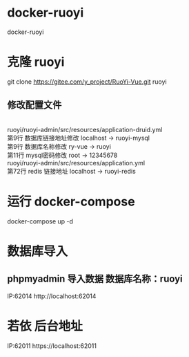 # docker-ruoyi
docker-ruoyi

# 克隆 ruoyi
git clone https://gitee.com/y_project/RuoYi-Vue.git ruoyi
<br/>
## 修改配置文件
<br/>
ruoyi/ruoyi-admin/src/resources/application-druid.yml
<br/>
第9行 数据库链接地址修改 localhost -> ruoyi-mysql
<br/>
第9行 数据库名称修改 ry-vue -> ruoyi
<br/>
第11行 mysql密码修改 root -> 12345678
<br/>
ruoyi/ruoyi-admin/src/resources/application.yml
<br/>
第72行 redis 链接地址 localhost -> ruoyi-redis
<br/>

# 运行 docker-compose
docker-compose up -d

# 数据库导入
## phpmyadmin 导入数据 数据库名称：ruoyi
IP:62014
http://localhost:62014

# 若依 后台地址
IP:62011
https://localhost:62011

